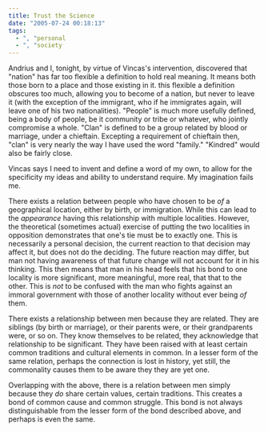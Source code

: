 ```yaml
---
title: Trust the Science
date: "2005-07-24 00:18:13"
tags:
  - ", "personal
  - ", "society
---
```

<p>Andrius and I, tonight, by virtue of Vincas's intervention, discovered that "nation" has far too flexible a definition to hold real meaning.  It means both those born to a place and those existing in it.  this flexible a definition obscures too much, allowing you to become of a nation, but never to leave it (with the exception of the immigrant, who if he immigrates again, will leave one of his two nationalities).  "People" is much more usefully defined, being a body of people, be it community or tribe or whatever, who jointly compromise a whole.  "Clan" is defined to be a group related by blood or marriage, under a chieftain.  Excepting a requirement of chieftain then, "clan" is very nearly the way I have used the word "family."  "Kindred" would also be fairly close.</p>  <p>Vincas says I need to invent and define a word of my own, to allow for the specificity my ideas and ability to understand require. My imagination fails me.</p>  <p>There exists a relation between people who have chosen to be <em>of</em> a geographical location, either by birth, or immigration.  While this can lead to the <em>appearance</em> having this relationship with multiple localities.  However, the theoretical (sometimes actual) exercise of putting the two localities in opposition demonstrates that one's tie must be to exactly one. This is necessarily a personal decision, the current reaction to that decision may affect it, but does not do the deciding.  The future reaction may differ, but man not having awareness of that future change will not account for it in his thinking.  This then means that man in his head feels that his bond to one locality is more significant, more meaningful, more real, that that to the other. This is <em>not</em> to be confused with the man who fights against an immoral government with those of another locality without ever being <em>of</em> them.</p>  <p>There exists a relationship between men because they are related. They are siblings (by birth or marriage), or their parents were, or their grandparents were, or so on.  They know themselves to be related, they acknowledge that relationship to be significant. They have been raised with at least certain common traditions and cultural elements in common.  In a lesser form of the same relation, perhaps the connection is lost in history, yet still, the commonality causes them to be aware they they are yet one.</p>  <p>Overlapping with the above, there is a relation between men simply because they <em>do</em> share certain values, certain traditions. This creates a bond of common cause and common struggle.  This bond is not always distinguishable from the lesser form of the bond described above, and perhaps is even the same.</p>

